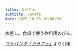 ```yaml
---
title: カラフェ
subtitle: carafe
date: 2025-10-03 10:00:00
---
```


水差し。食卓で使う飲料用のびん。

<cite>[コトバンク「カラフェ」](https://kotobank.jp/word/%E3%82%AB%E3%83%A9%E3%83%95%E3%82%A7)</cite>より引用